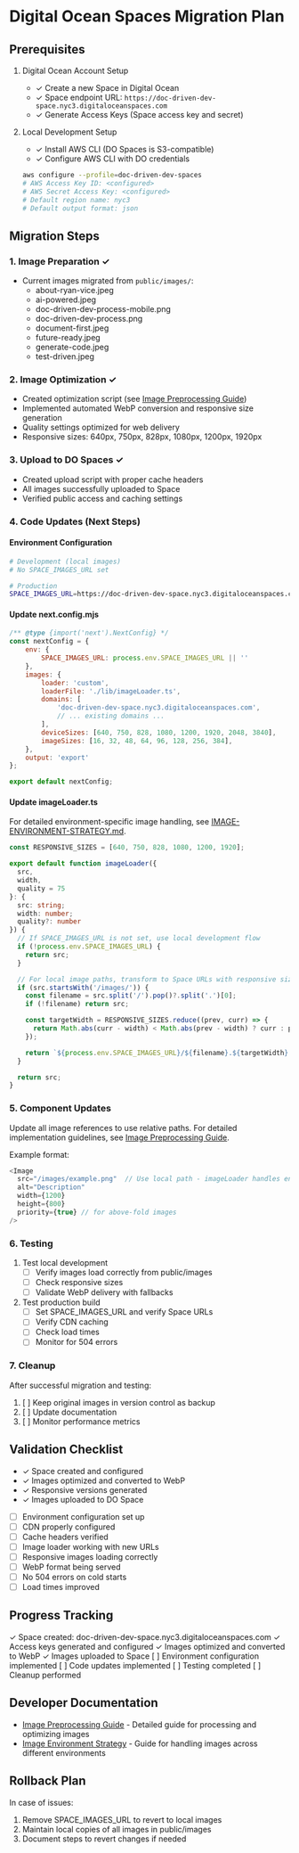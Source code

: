 # Digital Ocean Spaces Migration Plan

## Prerequisites

1. Digital Ocean Account Setup
   - ✓ Create a new Space in Digital Ocean
   - ✓ Space endpoint URL: `https://doc-driven-dev-space.nyc3.digitaloceanspaces.com`
   - ✓ Generate Access Keys (Space access key and secret)

2. Local Development Setup
   - ✓ Install AWS CLI (DO Spaces is S3-compatible)
   - ✓ Configure AWS CLI with DO credentials
   ```bash
   aws configure --profile=doc-driven-dev-spaces
   # AWS Access Key ID: <configured>
   # AWS Secret Access Key: <configured>
   # Default region name: nyc3
   # Default output format: json
   ```

## Migration Steps

### 1. Image Preparation ✓
- Current images migrated from `public/images/`:
  - about-ryan-vice.jpeg
  - ai-powered.jpeg
  - doc-driven-dev-process-mobile.png
  - doc-driven-dev-process.png
  - document-first.jpeg
  - future-ready.jpeg
  - generate-code.jpeg
  - test-driven.jpeg

### 2. Image Optimization ✓
- Created optimization script (see [Image Preprocessing Guide](IMAGE-PREPROCESSING.md))
- Implemented automated WebP conversion and responsive size generation
- Quality settings optimized for web delivery
- Responsive sizes: 640px, 750px, 828px, 1080px, 1200px, 1920px

### 3. Upload to DO Spaces ✓
- Created upload script with proper cache headers
- All images successfully uploaded to Space
- Verified public access and caching settings

### 4. Code Updates (Next Steps)

#### Environment Configuration
```bash
# Development (local images)
# No SPACE_IMAGES_URL set

# Production
SPACE_IMAGES_URL=https://doc-driven-dev-space.nyc3.digitaloceanspaces.com/images
```

#### Update next.config.mjs
```javascript
/** @type {import('next').NextConfig} */
const nextConfig = {
    env: {
        SPACE_IMAGES_URL: process.env.SPACE_IMAGES_URL || ''
    },
    images: {
        loader: 'custom',
        loaderFile: './lib/imageLoader.ts',
        domains: [
            'doc-driven-dev-space.nyc3.digitaloceanspaces.com',
            // ... existing domains ...
        ],
        deviceSizes: [640, 750, 828, 1080, 1200, 1920, 2048, 3840],
        imageSizes: [16, 32, 48, 64, 96, 128, 256, 384],
    },
    output: 'export'
};

export default nextConfig;
```

#### Update imageLoader.ts
For detailed environment-specific image handling, see [IMAGE-ENVIRONMENT-STRATEGY.md](IMAGE-ENVIRONMENT-STRATEGY.md).

```typescript
const RESPONSIVE_SIZES = [640, 750, 828, 1080, 1200, 1920];

export default function imageLoader({ 
  src, 
  width, 
  quality = 75 
}: { 
  src: string; 
  width: number; 
  quality?: number 
}) {
  // If SPACE_IMAGES_URL is not set, use local development flow
  if (!process.env.SPACE_IMAGES_URL) {
    return src;
  }

  // For local image paths, transform to Space URLs with responsive sizes
  if (src.startsWith('/images/')) {
    const filename = src.split('/').pop()?.split('.')[0];
    if (!filename) return src;

    const targetWidth = RESPONSIVE_SIZES.reduce((prev, curr) => {
      return Math.abs(curr - width) < Math.abs(prev - width) ? curr : prev;
    });

    return `${process.env.SPACE_IMAGES_URL}/${filename}.${targetWidth}.webp`;
  }

  return src;
}
```

### 5. Component Updates
Update all image references to use relative paths. For detailed implementation guidelines, see [Image Preprocessing Guide](IMAGE-PREPROCESSING.md).

Example format:
```typescript
<Image
  src="/images/example.png"  // Use local path - imageLoader handles environment switching
  alt="Description"
  width={1200}
  height={800}
  priority={true} // for above-fold images
/>
```

### 6. Testing
1. Test local development
   - [ ] Verify images load correctly from public/images
   - [ ] Check responsive sizes
   - [ ] Validate WebP delivery with fallbacks

2. Test production build
   - [ ] Set SPACE_IMAGES_URL and verify Space URLs
   - [ ] Verify CDN caching
   - [ ] Check load times
   - [ ] Monitor for 504 errors

### 7. Cleanup
After successful migration and testing:
1. [ ] Keep original images in version control as backup
2. [ ] Update documentation
3. [ ] Monitor performance metrics

## Validation Checklist
- ✓ Space created and configured
- ✓ Images optimized and converted to WebP
- ✓ Responsive versions generated
- ✓ Images uploaded to DO Space
- [ ] Environment configuration set up
- [ ] CDN properly configured
- [ ] Cache headers verified
- [ ] Image loader working with new URLs
- [ ] Responsive images loading correctly
- [ ] WebP format being served
- [ ] No 504 errors on cold starts
- [ ] Load times improved

## Progress Tracking
✓ Space created: doc-driven-dev-space.nyc3.digitaloceanspaces.com
✓ Access keys generated and configured
✓ Images optimized and converted to WebP
✓ Images uploaded to Space
[ ] Environment configuration implemented
[ ] Code updates implemented
[ ] Testing completed
[ ] Cleanup performed

## Developer Documentation
- [Image Preprocessing Guide](IMAGE-PREPROCESSING.md) - Detailed guide for processing and optimizing images
- [Image Environment Strategy](IMAGE-ENVIRONMENT-STRATEGY.md) - Guide for handling images across different environments

## Rollback Plan
In case of issues:
1. Remove SPACE_IMAGES_URL to revert to local images
2. Maintain local copies of all images in public/images
3. Document steps to revert changes if needed
